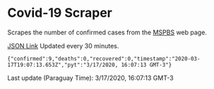 # Covid-19 Scraper

Scrapes the number of confirmed cases from the [MSPBS](https://www.mspbs.gov.py/covid-19.php) web page.

[JSON Link](https://jmayalag.github.io/covid19-scrape/cases.json)
Updated every 30 minutes.
```
{"confirmed":9,"deaths":0,"recovered":0,"timestamp":"2020-03-17T19:07:13.653Z","pyt":"3/17/2020, 16:07:13 GMT-3"}
```
Last update (Paraguay Time): 3/17/2020, 16:07:13 GMT-3